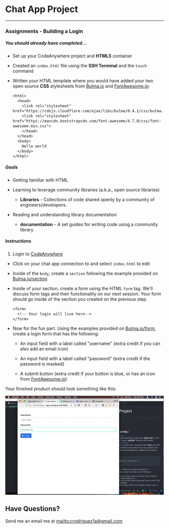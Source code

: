 # Chat App Project
---
### Assignments - Building a Login

##### You should already have completed...
- Set up your CodeAnywhere project and **HTML5** container

- Created an `index.html` file using the **SSH Terminal** and the `touch` command

- Written your HTML template where you would have added your two open source **CSS** stylesheets from [Bulma.io](http://Bulma.io/) and [FontAwesome.io](http://fontawesome.io/):

      <html>
        <head>
          <link rel="stylesheet" href="https://cdnjs.cloudflare.com/ajax/libs/bulma/0.4.1/css/bulma.min.css">
          <link rel="stylesheet" href="https://maxcdn.bootstrapcdn.com/font-awesome/4.7.0/css/font-awesome.min.css">
          </head>
        </head>
        <body>
          Hello world
        </body>
      </html>

##### Goals
- Getting familiar with HTML

- Learning to leverage community libraries (a.k.a., open source libraries)
  - **Libraries** - Collections of code shared openly by a community of engineers/developers.


- Reading and understanding library documentation
  - **documentation** - A set guides for writing code using a community library

##### Instructions

  1. Login to [CodeAnywhere](http://codeanywhere.com)
  - Click on your chat app connection to and select `index.html` to edit
  - Inside of the `body`, create a `section` following the example provided on [Bulma.io/section](http://bulma.io/documentation/layout/section/)
  - Inside of your section, create a form using the HTML `form` tag. We'll discuss form tags and their functionality on our next session. Your form should go inside of the section you created on the previous step.

        <form>
          <!-- Your login will live here-->
        </form>

  - Now for the fun part. Using the examples provided on [Bulma.io/form](http://bulma.io/documentation/elements/form/), create a login form that has the following:

    - An input field with a label called "username" (extra credit if you can also add an email icon)

    - An input field with a label called "password" (extra credit if the password is masked)

    - A submit button (extra credit if your button is blue, or has an icon from [FontAwesome.io](http://fontawesome.io/))


Your finished product should look something like this:

<img src="login.gif" />

## Have Questions?

Send me an email me at <mailto:crodriguez1a@gmail.com>
